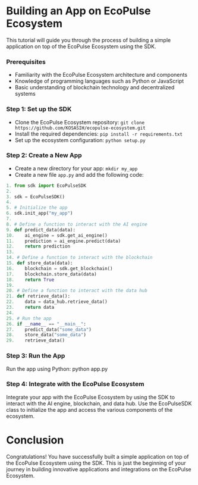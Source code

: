 Building an App on EcoPulse Ecosystem
=====================================

This tutorial will guide you through the process of building a simple application on top of the EcoPulse Ecosystem using the SDK.

### Prerequisites

* Familiarity with the EcoPulse Ecosystem architecture and components
* Knowledge of programming languages such as Python or JavaScript
* Basic understanding of blockchain technology and decentralized systems

### Step 1: Set up the SDK

* Clone the EcoPulse Ecosystem repository: `git clone https://github.com/KOSASIH/ecopulse-ecosystem.git`
* Install the required dependencies: `pip install -r requirements.txt`
* Set up the ecosystem configuration: `python setup.py`

### Step 2: Create a New App

* Create a new directory for your app: `mkdir my_app`
* Create a new file `app.py` and add the following code:
```python
1. from sdk import EcoPulseSDK
2. 
3. sdk = EcoPulseSDK()
4. 
5. # Initialize the app
6. sdk.init_app("my_app")
7. 
8. # Define a function to interact with the AI engine
9. def predict_data(data):
10.    ai_engine = sdk.get_ai_engine()
11.    prediction = ai_engine.predict(data)
12.    return prediction
13. 
14. # Define a function to interact with the blockchain
15. def store_data(data):
16.    blockchain = sdk.get_blockchain()
17.    blockchain.store_data(data)
18.    return True
19. 
20. # Define a function to interact with the data hub
21. def retrieve_data():
22.    data = data_hub.retrieve_data()
23.    return data
24. 
25. # Run the app
26. if __name__ == "__main__":
27.    predict_data("some_data")
28.    store_data("some_data")
29.    retrieve_data()
```

### Step 3: Run the App

Run the app using Python: python app.py

### Step 4: Integrate with the EcoPulse Ecosystem

Integrate your app with the EcoPulse Ecosystem by using the SDK to interact with the AI engine, blockchain, and data hub.
Use the EcoPulseSDK class to initialize the app and access the various components of the ecosystem.

# Conclusion
Congratulations! You have successfully built a simple application on top of the EcoPulse Ecosystem using the SDK. This is just the beginning of your journey in building innovative applications and integrations on the EcoPulse Ecosystem.

